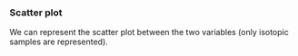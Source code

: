 ### Scatter plot

We can represent the scatter plot between the two variables (only isotopic samples are represented).

